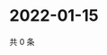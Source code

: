# 2022-01-15

共 0 条

<!-- BEGIN WEIBO -->
<!-- 最后更新时间 Sat Jan 15 2022 05:10:46 GMT+0800 (China Standard Time) -->

<!-- END WEIBO -->
